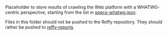 Placeholder to store results of crawling the Web platform with a WHATWG-centric
perspective, starting from the list in [specs-whatwg.json](https://github.com/tidoust/reffy/blob/master/src/specs/specs-whatwg.json).

Files in this folder should not be pushed to the Reffy repository. They should
rather be pushed to [reffy-reports](https://github.com/tidoust/reffy-reports).
